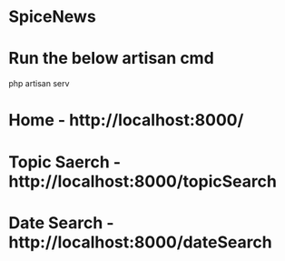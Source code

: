 # SpiceNews
# Run the below artisan cmd
php artisan serv
# Home - http://localhost:8000/
# Topic Saerch - http://localhost:8000/topicSearch
# Date Search - http://localhost:8000/dateSearch